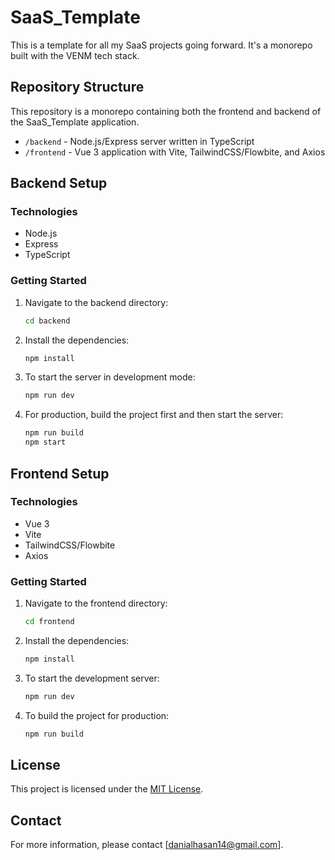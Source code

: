 # SaaS_Template

This is a template for all my SaaS projects going forward. It's a monorepo built with the VENM tech stack.

## Repository Structure

This repository is a monorepo containing both the frontend and backend of the SaaS_Template application.

- `/backend` - Node.js/Express server written in TypeScript
- `/frontend` - Vue 3 application with Vite, TailwindCSS/Flowbite, and Axios

## Backend Setup

### Technologies

- Node.js
- Express
- TypeScript

### Getting Started

1. Navigate to the backend directory:

   ```bash
   cd backend
   ```

2. Install the dependencies:

   ```bash
   npm install
   ```

3. To start the server in development mode:

   ```bash
   npm run dev
   ```

4. For production, build the project first and then start the server:

   ```bash
   npm run build
   npm start
   ```

## Frontend Setup

### Technologies

- Vue 3
- Vite
- TailwindCSS/Flowbite
- Axios

### Getting Started

1. Navigate to the frontend directory:

   ```bash
   cd frontend
   ```

2. Install the dependencies:

   ```bash
   npm install
   ```

3. To start the development server:

   ```bash
   npm run dev
   ```

4. To build the project for production:

   ```bash
   npm run build
   ```

## License

This project is licensed under the [MIT License](LICENSE).

## Contact

For more information, please contact [danialhasan14@gmail.com].
